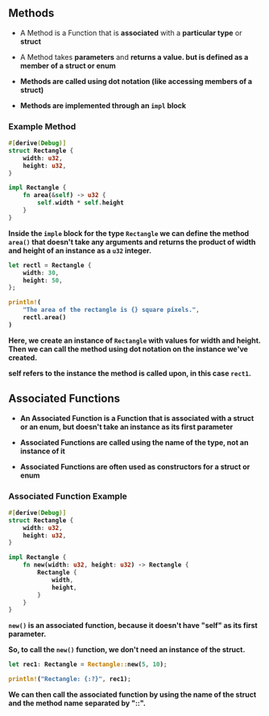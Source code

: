 ## Methods

- A Method is a Function that is <b>associated</b> with a <b>particular type</b>
  or <b>struct</b>

- A Method takes <b>parameters</b> and <b>returns a value<b>. but is defined as
  a <b>member</b> of a struct or enum

- Methods are called using <b>dot notation</b> (like accessing members of a
  struct)

- Methods are implemented through an `impl` block

### Example Method

```rust
#[derive(Debug)]
struct Rectangle {
    width: u32,
    height: u32,
}

impl Rectangle {
    fn area(&self) -> u32 {
        self.width * self.height
    }
}
```

Inside the `imple` block for the type `Rectangle` we can define the method
`area()` that doesn't take any arguments and <b>returns the product</b> of width
and height of an instance as a `u32` integer.

```rust
let rectl = Rectangle {
    width: 30,
    height: 50,
};

println!(
    "The area of the rectangle is {} square pixels.",
    rectl.area()
)
```

Here, we create an instance of `Rectangle` with values for width and height.
Then we can call the method using dot notation on the instance we've created.

<b>self</b> refers to the instance the method is called upon, in this case
`rect1`.

## Associated Functions

- An Associated Function is a Function that is associated with a struct or an
  enum, but <b>doesn't take an instance</b> as its first parameter

- Associated Functions are called using the name of the type, not an instance of
  it

- Associated Functions are often used as <b>constructors</b> for a struct or
  enum

### Associated Function Example

```rust
#[derive(Debug)]
struct Rectangle {
    width: u32,
    height: u32,
}

impl Rectangle {
    fn new(width: u32, height: u32) -> Rectangle {
        Rectangle {
            width,
            height,
        }
    }
}
```

`new()` is an <b>associated function</b>, because it doesn't have "self" as its
first parameter.

So, to call the `new()` function, we don't need an instance of the struct.

```rust
let rec1: Rectangle = Rectangle::new(5, 10);

println!("Rectangle: {:?}", rec1);
```

We can then call the associated function by using the name of the struct and the
method name separated by "::".
